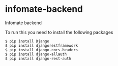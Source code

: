 # infomate-backend
Infomate backend

To run this you need to install the following packages<br>

```$ pip install Django```<br>
```$ pip install djangorestframework```<br>
```$ pip install django-cors-headers```<br>
```$ pip install django-allauth```<br>
```$ pip install django-rest-auth```<br>

